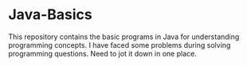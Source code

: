 # Java-Basics
This repository contains the basic programs in Java for understanding programming concepts.
I have faced some problems during solving programming questions. Need to jot it down in one place.
